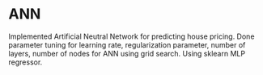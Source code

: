 # ANN
Implemented Artificial Neutral Network for predicting house pricing. Done parameter tuning for learning rate, regularization parameter, number of layers, number of nodes for ANN using grid search. Using sklearn MLP regressor.
